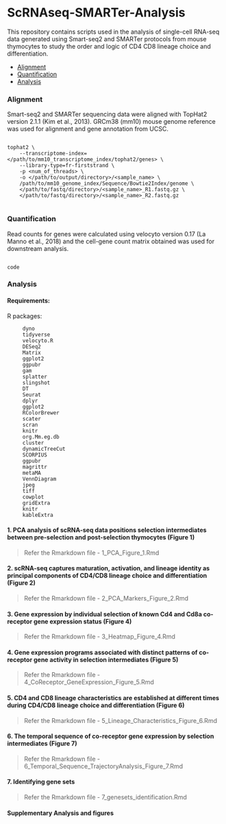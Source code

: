 # ScRNAseq-SMARTer-Analysis

This repository contains scripts used in the analysis of single-cell RNA-seq data generated using Smart-seq2 and SMARTer protocols from mouse thymocytes to study the order and logic of CD4 CD8 lineage choice and differentiation.


- [Alignment](###Alignment)
- [Quantification](###Quantification)
- [Analysis](###Analysis)



### Alignment

Smart-seq2 and SMARTer sequencing data were aligned with TopHat2 version 2.1.1 (Kim et al., 2013). GRCm38 (mm10) mouse genome reference was used for alignment and gene annotation from UCSC.

```

tophat2 \
	--transcriptome-index=</path/to/mm10_transcriptome_index/tophat2/genes> \
	--library-type=fr-firststrand \
	-p <num_of_threads> \
	-o </path/to/output/directory>/<sample_name> \
	/path/to/mm10_genome_index/Sequence/Bowtie2Index/genome \
	</path/to/fastq/directory>/<sample_name>_R1.fastq.gz \
	</path/to/fastq/directory>/<sample_name>_R2.fastq.gz


```



### Quantification

Read counts for genes were calculated using velocyto version 0.17 (La Manno et al., 2018) and the cell-gene count matrix obtained was used for downstream analysis.

```

code

```

### Analysis

#### Requirements:

R packages:
```
     dyno
     tidyverse
     velocyto.R
     DESeq2
     Matrix
     ggplot2
     ggpubr
     gam
     splatter
     slingshot
     DT
     Seurat
     dplyr
     ggplot2
     RColorBrewer
     scater
     scran
     knitr
     org.Mm.eg.db
     cluster
     dynamicTreeCut
     SCORPIUS
     ggpubr
     magrittr
     metaMA
     VennDiagram
     jpeg
     tiff
     cowplot
     gridExtra
     knitr
     kableExtra
```



#### 1. PCA analysis of scRNA-seq data positions selection intermediates between pre-selection and post-selection thymocytes (Figure 1)

> Refer the Rmarkdown file - 1_PCA_Figure_1.Rmd

<description>

#### 2. scRNA-seq captures maturation, activation, and lineage identity as principal components of CD4/CD8 lineage choice and differentiation (Figure 2)

> Refer the Rmarkdown file - 2_PCA_Markers_Figure_2.Rmd


#### 3. Gene expression by individual selection of known Cd4 and Cd8a co-receptor gene expression status (Figure 4)

> Refer the Rmarkdown file - 3_Heatmap_Figure_4.Rmd



#### 4. Gene expression programs associated with distinct patterns of co-receptor gene activity in selection intermediates (Figure 5)

> Refer the Rmarkdown file - 4_CoReceptor_GeneExpression_Figure_5.Rmd


#### 5. CD4 and CD8 lineage characteristics are established at different times during CD4/CD8 lineage choice and differentiation (Figure 6)

> Refer the Rmarkdown file - 5_Lineage_Characteristics_Figure_6.Rmd

#### 6. The temporal sequence of co-receptor gene expression by selection intermediates (Figure 7)

> Refer the Rmarkdown file - 6_Temporal_Sequence_TrajectoryAnalysis_Figure_7.Rmd


#### 7. Identifying gene sets

> Refer the Rmarkdown file - 7_genesets_identification.Rmd

#### Supplementary Analysis and figures
